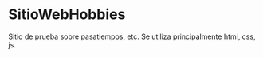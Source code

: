 # SitioWebHobbies
 Sitio de prueba sobre pasatiempos, etc. Se utiliza principalmente html, css, js.
